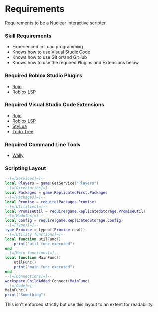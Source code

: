 # Requirements
Requirements to be a Nuclear Interactive scripter.

### Skill Requirements
- Experienced in Luau programming
- Knows how to use Visual Studio Code
- Knows how to use Git or/and GitHub
- Knows how to use the required Plugins and Extensions below
### Required Roblox Studio Plugins
- [Rojo](https://www.roblox.com/library/6415005344/Rojo-7)
- [Roblox LSP](https://www.roblox.com/library/5969291145/Roblox-LSP-Plugin)
### Required Visual Studio Code Extensions
- [Rojo](https://marketplace.visualstudio.com/items?itemName=evaera.vscode-rojo)
- [Roblox LSP](https://marketplace.visualstudio.com/items?itemName=Nightrains.robloxlsp)
- [StyLua](https://marketplace.visualstudio.com/items?itemName=JohnnyMorganz.stylua)
- [Todo Tree](https://marketplace.visualstudio.com/items?itemName=Gruntfuggly.todo-tree)
### Required Command Line Tools
- [Wally](https://github.com/UpliftGames/wally)
### Scripting Layout
```lua
--[=[Services]=]--
local Players = game:GetService("Players")
--[=[Directories]=]--
local Packages = game.ReplicatedFirst.Packages
--[=[Packages]=]--
local Promise = require(Packages.Promise)
--[=[Utilities]=]--
local PromiseUtil = require(game.ReplicatedStorage.PromiseUtil)
--[=[Modules]=]--
local Config = require(game.ReplicatedStorage.Config)
--[=[Types]=]--
type Promise = typeof(Promise.new())
--[=[Utility functions]=]--
local function utilFunc()
    print("util func executed")
end
--[=[Main functions]=]--
local function MainFunc()
    utilFunc()
    print("main func executed")
end
--[=[Connections]=]--
workspace.ChildAdded:Connect(MainFunc)
--[=[Code]=]--
MainFunc()
print("Something")
```
This isn't enforced strictly but use this layout to an extent for readability.
